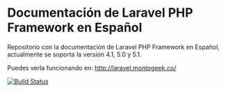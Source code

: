 # Documentación de Laravel PHP Framework en Español

Repositorio con la documentación de Laravel PHP Framework en Español, actualmente se soporta la versión 4.1, 5.0 y 5.1.

Puedes verla funcionando en:
http://laravel.montogeek.co/

[![Build Status](https://snap-ci.com/montogeek/laravel-docs-es/branch/master/build_image)](https://snap-ci.com/montogeek/laravel-docs-es/branch/master)
